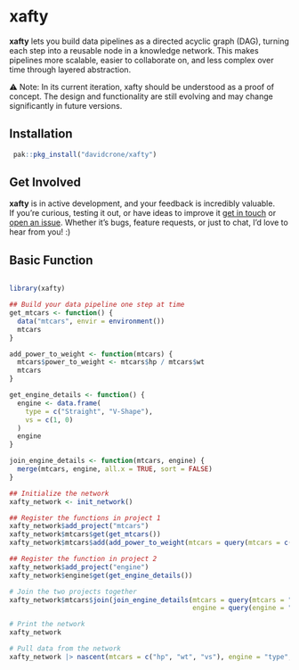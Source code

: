 
<!-- README.md is generated from README.Rmd. Please edit that file -->

# xafty

<!-- badges: start -->
<!-- badges: end -->

**xafty** lets you build data pipelines as a directed acyclic graph
(DAG), turning each step into a reusable node in a knowledge network.
This makes pipelines more scalable, easier to collaborate on, and less
complex over time through layered abstraction.

⚠️ Note: In its current iteration, xafty should be understood as a proof
of concept. The design and functionality are still evolving and may
change significantly in future versions.

## Installation

``` r
 pak::pkg_install("davidcrone/xafty")
```

## Get Involved

**xafty** is in active development, and your feedback is incredibly
valuable.  
If you’re curious, testing it out, or have ideas to improve it [get in
touch](mailto:davidjvcrone@gmail.com) or [open an
issue](https://github.com/davidcrone/xafty/issues). Whether it’s bugs,
feature requests, or just to chat, I’d love to hear from you! :)

## Basic Function

``` r

library(xafty)

## Build your data pipeline one step at time
get_mtcars <- function() {
  data("mtcars", envir = environment())
  mtcars
}

add_power_to_weight <- function(mtcars) {
  mtcars$power_to_weight <- mtcars$hp / mtcars$wt
  mtcars
}

get_engine_details <- function() {
  engine <- data.frame(
    type = c("Straight", "V-Shape"),
    vs = c(1, 0)
  )
  engine
}

join_engine_details <- function(mtcars, engine) {
  merge(mtcars, engine, all.x = TRUE, sort = FALSE)
}

## Initialize the network
xafty_network <- init_network()

## Register the functions in project 1
xafty_network$add_project("mtcars")
xafty_network$mtcars$get(get_mtcars())
xafty_network$mtcars$add(add_power_to_weight(mtcars = query(mtcars = c("hp", "wt"))))

## Register the function in project 2
xafty_network$add_project("engine")
xafty_network$engine$get(get_engine_details())

# Join the two projects together
xafty_network$mtcars$join(join_engine_details(mtcars = query(mtcars = "vs"),
                                              engine = query(engine = "vs")))

# Print the network
xafty_network

# Pull data from the network
xafty_network |> nascent(mtcars = c("hp", "wt", "vs"), engine = "type", mtcars = "power_to_weight")
 
```
